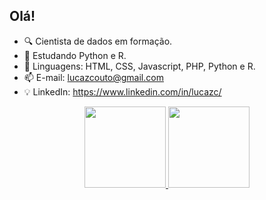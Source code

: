 ## Olá!

- 🔍 Cientista de dados em formação.
- 📖 Estudando Python e R.
- 🌱 Linguagens: HTML, CSS, Javascript, PHP, Python e R.
- 📫 E-mail: lucazcouto@gmail.com
- 💡 LinkedIn: https://www.linkedin.com/in/lucazc/

<div align="center">
  <a href="https://github.com/zago2006">
  <img height="130em" src="https://github-readme-stats.vercel.app/api?username=zago2006&show_icons=true&theme=dark&include_all_commits=true&count_private=true"/>
  <img height="130em" src="https://github-readme-stats.vercel.app/api/top-langs/?username=zago2006&layout=compact&langs_count=7&theme=dark"/>
</div>
